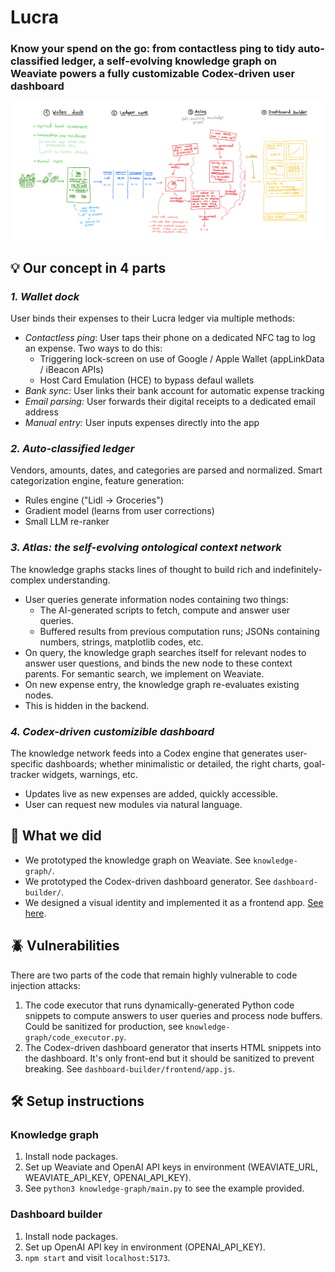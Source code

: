 
# Lucra
### Know your spend on the go: from contactless ping to tidy auto-classified ledger, a self-evolving knowledge graph on Weaviate powers a fully customizable Codex-driven user dashboard

![Whiteboard](whiteboard.png)

## 💡 Our concept in 4 parts

### *1. Wallet dock*

User binds their expenses to their Lucra ledger via multiple methods:
   - *Contactless ping*: User taps their phone on a dedicated NFC tag to log an expense. Two ways to do this:
      - Triggering lock-screen on use of Google / Apple Wallet (appLinkData / iBeacon APIs)
      - Host Card Emulation (HCE) to bypass defaul wallets
   - *Bank sync:* User links their bank account for automatic expense tracking
   - *Email parsing:* User forwards their digital receipts to a dedicated email address
   - *Manual entry:* User inputs expenses directly into the app

### *2. Auto-classified ledger*

Vendors, amounts, dates, and categories are parsed and normalized.
Smart categorization engine, feature generation:
   - Rules engine ("Lidl → Groceries")
   - Gradient model (learns from user corrections)
   - Small LLM re-ranker

### *3. Atlas: the self-evolving ontological context network*

The knowledge graphs stacks lines of thought to build rich and indefinitely-complex understanding.

- User queries generate information nodes containing two things:
   - The AI-generated scripts to fetch, compute and answer user queries.
   - Buffered results from previous computation runs; JSONs containing numbers, strings, matplotlib codes, etc.
- On query, the knowledge graph searches itself for relevant nodes to answer user questions, and binds the new node to these context parents. For semantic search, we implement on Weaviate.
- On new expense entry, the knowledge graph re-evaluates existing nodes.
- This is hidden in the backend.

### *4. Codex-driven customizible dashboard*

The knowledge network feeds into a Codex engine that generates user-specific dashboards; whether minimalistic or detailed, the right charts, goal-tracker widgets, warnings, etc.

- Updates live as new expenses are added, quickly accessible.
- User can request new modules via natural language.


## 🚀 What we did

- We prototyped the knowledge graph on Weaviate. See `knowledge-graph/`.
- We prototyped the Codex-driven dashboard generator. See `dashboard-builder/`.
- We designed a visual identity and implemented it as a frontend app. [See here](https://lucra-finance.lovable.app/).

## 🪲 Vulnerabilities

There are two parts of the code that remain highly vulnerable to code injection attacks:
1. The code executor that runs dynamically-generated Python code snippets to compute answers to user queries and process node buffers. Could be sanitized for production, see `knowledge-graph/code_executor.py`.
2. The Codex-driven dashboard generator that inserts HTML snippets into the dashboard. It's only front-end but it should be sanitized to prevent breaking. See `dashboard-builder/frontend/app.js`.

## 🛠️ Setup instructions

### Knowledge graph

1. Install node packages.
2. Set up Weaviate and OpenAI API keys in environment (WEAVIATE_URL, WEAVIATE_API_KEY, OPENAI_API_KEY).
3. See `python3 knowledge-graph/main.py` to see the example provided.

### Dashboard builder

1. Install node packages.
2. Set up OpenAI API key in environment (OPENAI_API_KEY).
3. `npm start` and visit `localhost:5173`.